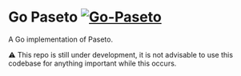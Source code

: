 # Go Paseto [![Go-Paseto](https://github.com/aidantwoods/go-paseto/actions/workflows/ci.yml/badge.svg)](https://github.com/aidantwoods/go-paseto/actions/workflows/ci.yml)

A Go implementation of Paseto.

⚠️ This repo is still under development, it is not advisable to use this codebase for anything important while this occurs.